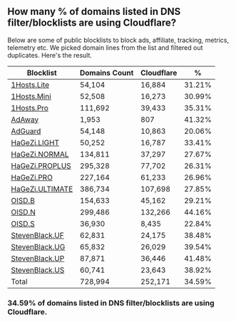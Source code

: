 ## How many % of domains listed in DNS filter/blocklists are using Cloudflare?


Below are some of public blocklists to block ads, affiliate, tracking, metrics, telemetry etc.
We picked domain lines from the list and filtered out duplicates.
Here's the result.


| Blocklist | Domains Count | Cloudflare | % |
| --- | --- | --- | --- |
| [1Hosts.Lite](https://raw.githubusercontent.com/badmojr/1Hosts/master/Lite/hosts.win) | 54,104 | 16,884 | 31.21% |
| [1Hosts.Mini](https://raw.githubusercontent.com/badmojr/1Hosts/master/mini/hosts.win) | 52,508 | 16,273 | 30.99% |
| [1Hosts.Pro](https://raw.githubusercontent.com/badmojr/1Hosts/master/Pro/hosts.win) | 111,692 | 39,433 | 35.31% |
| [AdAway](https://raw.githubusercontent.com/AdAway/adaway.github.io/master/hosts.txt) | 1,953 | 807 | 41.32% |
| [AdGuard](https://adguardteam.github.io/AdGuardSDNSFilter/Filters/filter.txt) | 54,148 | 10,863 | 20.06% |
| [HaGeZi.LIGHT](https://raw.githubusercontent.com/hagezi/dns-blocklists/main/hosts/light.txt) | 50,252 | 16,787 | 33.41% |
| [HaGeZi.NORMAL](https://raw.githubusercontent.com/hagezi/dns-blocklists/main/hosts/multi.txt) | 134,811 | 37,297 | 27.67% |
| [HaGeZi.PROPLUS](https://raw.githubusercontent.com/hagezi/dns-blocklists/main/hosts/pro.plus.txt) | 295,328 | 77,702 | 26.31% |
| [HaGeZi.PRO](https://raw.githubusercontent.com/hagezi/dns-blocklists/main/hosts/pro.txt) | 227,164 | 61,233 | 26.96% |
| [HaGeZi.ULTIMATE](https://raw.githubusercontent.com/hagezi/dns-blocklists/main/hosts/ultimate.txt) | 386,734 | 107,698 | 27.85% |
| [OISD.B](https://big.oisd.nl/dnsmasq) | 154,633 | 45,162 | 29.21% |
| [OISD.N](https://nsfw.oisd.nl/dnsmasq) | 299,486 | 132,266 | 44.16% |
| [OISD.S](https://small.oisd.nl/dnsmasq) | 36,930 | 8,435 | 22.84% |
| [StevenBlack.UF](https://raw.githubusercontent.com/StevenBlack/hosts/master/alternates/fakenews/hosts) | 62,831 | 24,175 | 38.48% |
| [StevenBlack.UG](https://raw.githubusercontent.com/StevenBlack/hosts/master/alternates/gambling/hosts) | 65,832 | 26,029 | 39.54% |
| [StevenBlack.UP](https://raw.githubusercontent.com/StevenBlack/hosts/master/alternates/porn/hosts) | 87,871 | 36,446 | 41.48% |
| [StevenBlack.US](https://raw.githubusercontent.com/StevenBlack/hosts/master/alternates/social/hosts) | 60,741 | 23,643 | 38.92% |
| Total | 728,994 | 252,171 | 34.59% |


### 34.59% of domains listed in DNS filter/blocklists are using Cloudflare.
